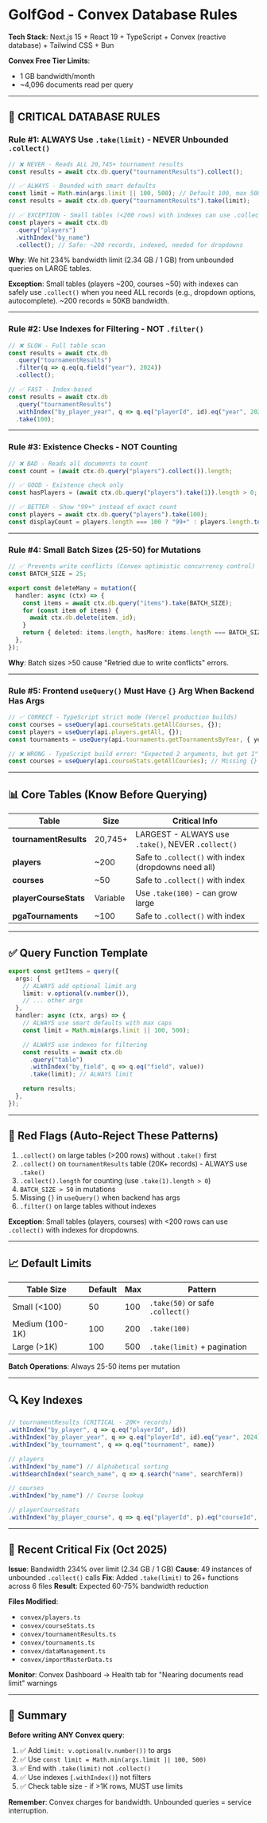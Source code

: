 # GolfGod - Convex Database Rules

**Tech Stack**: Next.js 15 + React 19 + TypeScript + Convex (reactive database) + Tailwind CSS + Bun

**Convex Free Tier Limits**:
- 1 GB bandwidth/month
- ~4,096 documents read per query

---

## 🚨 CRITICAL DATABASE RULES

### Rule #1: ALWAYS Use `.take(limit)` - NEVER Unbounded `.collect()`

```typescript
// ❌ NEVER - Reads ALL 20,745+ tournament results
const results = await ctx.db.query("tournamentResults").collect();

// ✅ ALWAYS - Bounded with smart defaults
const limit = Math.min(args.limit || 100, 500); // Default 100, max 500
const results = await ctx.db.query("tournamentResults").take(limit);

// ✅ EXCEPTION - Small tables (<200 rows) with indexes can use .collect()
const players = await ctx.db
  .query("players")
  .withIndex("by_name")
  .collect(); // Safe: ~200 records, indexed, needed for dropdowns
```

**Why**: We hit 234% bandwidth limit (2.34 GB / 1 GB) from unbounded queries on LARGE tables.

**Exception**: Small tables (players ~200, courses ~50) with indexes can safely use `.collect()` when you need ALL records (e.g., dropdown options, autocomplete). ~200 records ≈ 50KB bandwidth.

---

### Rule #2: Use Indexes for Filtering - NOT `.filter()`

```typescript
// ❌ SLOW - Full table scan
const results = await ctx.db
  .query("tournamentResults")
  .filter(q => q.eq(q.field("year"), 2024))
  .collect();

// ✅ FAST - Index-based
const results = await ctx.db
  .query("tournamentResults")
  .withIndex("by_player_year", q => q.eq("playerId", id).eq("year", 2024))
  .take(100);
```

---

### Rule #3: Existence Checks - NOT Counting

```typescript
// ❌ BAD - Reads all documents to count
const count = (await ctx.db.query("players").collect()).length;

// ✅ GOOD - Existence check only
const hasPlayers = (await ctx.db.query("players").take(1)).length > 0;

// ✅ BETTER - Show "99+" instead of exact count
const players = await ctx.db.query("players").take(100);
const displayCount = players.length === 100 ? "99+" : players.length.toString();
```

---

### Rule #4: Small Batch Sizes (25-50) for Mutations

```typescript
// ✅ Prevents write conflicts (Convex optimistic concurrency control)
const BATCH_SIZE = 25;

export const deleteMany = mutation({
  handler: async (ctx) => {
    const items = await ctx.db.query("items").take(BATCH_SIZE);
    for (const item of items) {
      await ctx.db.delete(item._id);
    }
    return { deleted: items.length, hasMore: items.length === BATCH_SIZE };
  },
});
```

**Why**: Batch sizes >50 cause "Retried due to write conflicts" errors.

---

### Rule #5: Frontend `useQuery()` Must Have `{}` Arg When Backend Has Args

```typescript
// ✅ CORRECT - TypeScript strict mode (Vercel production builds)
const courses = useQuery(api.courseStats.getAllCourses, {});
const players = useQuery(api.players.getAll, {});
const tournaments = useQuery(api.tournaments.getTournamentsByYear, { year: 2025 });

// ❌ WRONG - TypeScript build error: "Expected 2 arguments, but got 1"
const courses = useQuery(api.courseStats.getAllCourses); // Missing {}
```

---

## 📊 Core Tables (Know Before Querying)

| Table | Size | Critical Info |
|-------|------|---------------|
| **tournamentResults** | 20,745+ | LARGEST - ALWAYS use `.take()`, NEVER `.collect()` |
| **players** | ~200 | Safe to `.collect()` with index (dropdowns need all) |
| **courses** | ~50 | Safe to `.collect()` with index |
| **playerCourseStats** | Variable | Use `.take(100)` - can grow large |
| **pgaTournaments** | ~100 | Safe to `.collect()` with index |

---

## ✅ Query Function Template

```typescript
export const getItems = query({
  args: {
    // ALWAYS add optional limit arg
    limit: v.optional(v.number()),
    // ... other args
  },
  handler: async (ctx, args) => {
    // ALWAYS use smart defaults with max caps
    const limit = Math.min(args.limit || 100, 500);

    // ALWAYS use indexes for filtering
    const results = await ctx.db
      .query("table")
      .withIndex("by_field", q => q.eq("field", value))
      .take(limit); // ALWAYS limit

    return results;
  },
});
```

---

## 🚫 Red Flags (Auto-Reject These Patterns)

1. `.collect()` on large tables (>200 rows) without `.take()` first
2. `.collect()` on `tournamentResults` table (20K+ records) - ALWAYS use `.take()`
3. `.collect().length` for counting (use `.take(1).length > 0`)
4. `BATCH_SIZE > 50` in mutations
5. Missing `{}` in `useQuery()` when backend has args
6. `.filter()` on large tables without indexes

**Exception**: Small tables (players, courses) with <200 rows can use `.collect()` with indexes for dropdowns.

---

## 📈 Default Limits

| Table Size | Default | Max | Pattern |
|------------|---------|-----|---------|
| Small (<100) | 50 | 100 | `.take(50)` or safe `.collect()` |
| Medium (100-1K) | 100 | 200 | `.take(100)` |
| Large (>1K) | 100 | 500 | `.take(limit)` + pagination |

**Batch Operations**: Always 25-50 items per mutation

---

## 🔍 Key Indexes

```typescript
// tournamentResults (CRITICAL - 20K+ records)
.withIndex("by_player", q => q.eq("playerId", id))
.withIndex("by_player_year", q => q.eq("playerId", id).eq("year", 2024))
.withIndex("by_tournament", q => q.eq("tournament", name))

// players
.withIndex("by_name") // Alphabetical sorting
.withSearchIndex("search_name", q => q.search("name", searchTerm))

// courses
.withIndex("by_name") // Course lookup

// playerCourseStats
.withIndex("by_player_course", q => q.eq("playerId", p).eq("courseId", c))
```

---

## 📝 Recent Critical Fix (Oct 2025)

**Issue**: Bandwidth 234% over limit (2.34 GB / 1 GB)
**Cause**: 49 instances of unbounded `.collect()` calls
**Fix**: Added `.take(limit)` to 26+ functions across 6 files
**Result**: Expected 60-75% bandwidth reduction

**Files Modified**:
- `convex/players.ts`
- `convex/courseStats.ts`
- `convex/tournamentResults.ts`
- `convex/tournaments.ts`
- `convex/dataManagement.ts`
- `convex/importMasterData.ts`

**Monitor**: Convex Dashboard → Health tab for "Nearing documents read limit" warnings

---

## 🎯 Summary

**Before writing ANY Convex query**:
1. ✅ Add `limit: v.optional(v.number())` to args
2. ✅ Use `const limit = Math.min(args.limit || 100, 500)`
3. ✅ End with `.take(limit)` not `.collect()`
4. ✅ Use indexes (`.withIndex()`) not filters
5. ✅ Check table size - if >1K rows, MUST use limits

**Remember**: Convex charges for bandwidth. Unbounded queries = service interruption.
